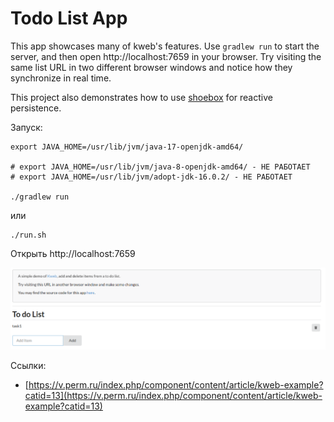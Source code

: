 # Todo List App

This app showcases many of kweb's features. Use `gradlew run` to start 
the server, and then open http://localhost:7659 in your browser. Try 
visiting the same list URL in two different browser windows and notice
how they synchronize in real time.

This project also demonstrates how to use [shoebox](https://github.com/kwebio/shoebox)
for reactive persistence.

Запуск:

````shell
export JAVA_HOME=/usr/lib/jvm/java-17-openjdk-amd64/

# export JAVA_HOME=/usr/lib/jvm/java-8-openjdk-amd64/ - НЕ РАБОТАЕТ
# export JAVA_HOME=/usr/lib/jvm/adopt-jdk-16.0.2/ - НЕ РАБОТАЕТ

./gradlew run
````
или

````shell
./run.sh
````

Открыть http://localhost:7659

![screen.png](doc/screen.png)


Ссылки:
- [https://v.perm.ru/index.php/component/content/article/kweb-example?catid=13](https://v.perm.ru/index.php/component/content/article/kweb-example?catid=13)